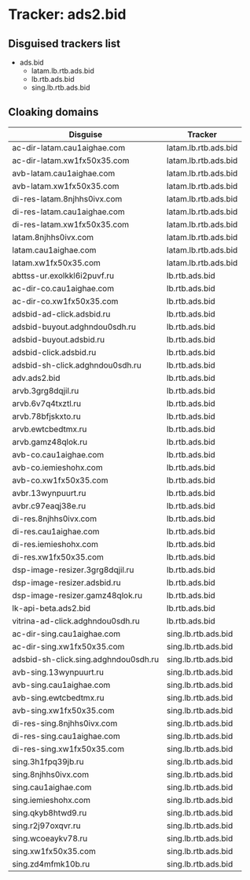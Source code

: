 # Tracker: ads2.bid

## Disguised trackers list

* ads.bid
    * latam.lb.rtb.ads.bid
    * lb.rtb.ads.bid
    * sing.lb.rtb.ads.bid

## Cloaking domains

| Disguise | Tracker |
| ---- | ---- |
| ac-dir-latam.cau1aighae.com | latam.lb.rtb.ads.bid |
| ac-dir-latam.xw1fx50x35.com | latam.lb.rtb.ads.bid |
| avb-latam.cau1aighae.com | latam.lb.rtb.ads.bid |
| avb-latam.xw1fx50x35.com | latam.lb.rtb.ads.bid |
| di-res-latam.8njhhs0ivx.com | latam.lb.rtb.ads.bid |
| di-res-latam.cau1aighae.com | latam.lb.rtb.ads.bid |
| di-res-latam.xw1fx50x35.com | latam.lb.rtb.ads.bid |
| latam.8njhhs0ivx.com | latam.lb.rtb.ads.bid |
| latam.cau1aighae.com | latam.lb.rtb.ads.bid |
| latam.xw1fx50x35.com | latam.lb.rtb.ads.bid |
| abttss-ur.exolkkl6i2puvf.ru | lb.rtb.ads.bid |
| ac-dir-co.cau1aighae.com | lb.rtb.ads.bid |
| ac-dir-co.xw1fx50x35.com | lb.rtb.ads.bid |
| adsbid-ad-click.adsbid.ru | lb.rtb.ads.bid |
| adsbid-buyout.adghndou0sdh.ru | lb.rtb.ads.bid |
| adsbid-buyout.adsbid.ru | lb.rtb.ads.bid |
| adsbid-click.adsbid.ru | lb.rtb.ads.bid |
| adsbid-sh-click.adghndou0sdh.ru | lb.rtb.ads.bid |
| adv.ads2.bid | lb.rtb.ads.bid |
| arvb.3grg8dqjil.ru | lb.rtb.ads.bid |
| arvb.6v7q4txztl.ru | lb.rtb.ads.bid |
| arvb.78bfjskxto.ru | lb.rtb.ads.bid |
| arvb.ewtcbedtmx.ru | lb.rtb.ads.bid |
| arvb.gamz48qlok.ru | lb.rtb.ads.bid |
| avb-co.cau1aighae.com | lb.rtb.ads.bid |
| avb-co.iemieshohx.com | lb.rtb.ads.bid |
| avb-co.xw1fx50x35.com | lb.rtb.ads.bid |
| avbr.13wynpuurt.ru | lb.rtb.ads.bid |
| avbr.c97eaqj38e.ru | lb.rtb.ads.bid |
| di-res.8njhhs0ivx.com | lb.rtb.ads.bid |
| di-res.cau1aighae.com | lb.rtb.ads.bid |
| di-res.iemieshohx.com | lb.rtb.ads.bid |
| di-res.xw1fx50x35.com | lb.rtb.ads.bid |
| dsp-image-resizer.3grg8dqjil.ru | lb.rtb.ads.bid |
| dsp-image-resizer.adsbid.ru | lb.rtb.ads.bid |
| dsp-image-resizer.gamz48qlok.ru | lb.rtb.ads.bid |
| lk-api-beta.ads2.bid | lb.rtb.ads.bid |
| vitrina-ad-click.adghndou0sdh.ru | lb.rtb.ads.bid |
| ac-dir-sing.cau1aighae.com | sing.lb.rtb.ads.bid |
| ac-dir-sing.xw1fx50x35.com | sing.lb.rtb.ads.bid |
| adsbid-sh-click.sing.adghndou0sdh.ru | sing.lb.rtb.ads.bid |
| avb-sing.13wynpuurt.ru | sing.lb.rtb.ads.bid |
| avb-sing.cau1aighae.com | sing.lb.rtb.ads.bid |
| avb-sing.ewtcbedtmx.ru | sing.lb.rtb.ads.bid |
| avb-sing.xw1fx50x35.com | sing.lb.rtb.ads.bid |
| di-res-sing.8njhhs0ivx.com | sing.lb.rtb.ads.bid |
| di-res-sing.cau1aighae.com | sing.lb.rtb.ads.bid |
| di-res-sing.xw1fx50x35.com | sing.lb.rtb.ads.bid |
| sing.3h1fpq39jb.ru | sing.lb.rtb.ads.bid |
| sing.8njhhs0ivx.com | sing.lb.rtb.ads.bid |
| sing.cau1aighae.com | sing.lb.rtb.ads.bid |
| sing.iemieshohx.com | sing.lb.rtb.ads.bid |
| sing.qkyb8htwd9.ru | sing.lb.rtb.ads.bid |
| sing.r2j97oxqvr.ru | sing.lb.rtb.ads.bid |
| sing.wcoeaykv78.ru | sing.lb.rtb.ads.bid |
| sing.xw1fx50x35.com | sing.lb.rtb.ads.bid |
| sing.zd4mfmk10b.ru | sing.lb.rtb.ads.bid |